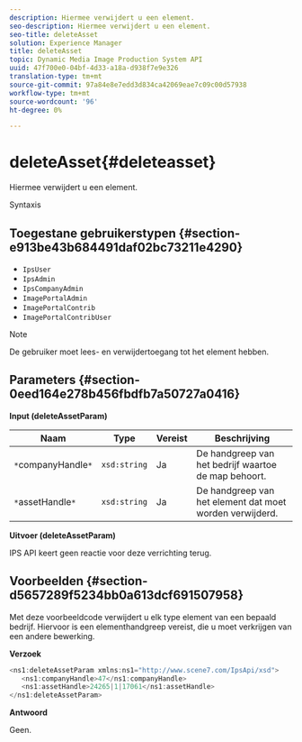 ```yaml
---
description: Hiermee verwijdert u een element.
seo-description: Hiermee verwijdert u een element.
seo-title: deleteAsset
solution: Experience Manager
title: deleteAsset
topic: Dynamic Media Image Production System API
uuid: 47f700e0-04bf-4d33-a18a-d938f7e9e326
translation-type: tm+mt
source-git-commit: 97a84e8e7edd3d834ca42069eae7c09c00d57938
workflow-type: tm+mt
source-wordcount: '96'
ht-degree: 0%

---
```



# deleteAsset{#deleteasset}

Hiermee verwijdert u een element.

Syntaxis

## Toegestane gebruikerstypen {#section-e913be43b684491daf02bc73211e4290}

* `IpsUser`
* `IpsAdmin`
* `IpsCompanyAdmin`
* `ImagePortalAdmin`
* `ImagePortalContrib`
* `ImagePortalContribUser`

>[!NOTE]
>
>De gebruiker moet lees- en verwijdertoegang tot het element hebben.

## Parameters {#section-0eed164e278b456fbdfb7a50727a0416}

**Input (deleteAssetParam)**

| Naam | Type | Vereist | Beschrijving |
|---|---|---|---|
| `*`companyHandle`*` | `xsd:string` | Ja | De handgreep van het bedrijf waartoe de map behoort. |
| `*`assetHandle`*` | `xsd:string` | Ja | De handgreep van het element dat moet worden verwijderd. |

**Uitvoer (deleteAssetParam)**

IPS API keert geen reactie voor deze verrichting terug.

## Voorbeelden {#section-d5657289f5234bb0a613dcf691507958}

Met deze voorbeeldcode verwijdert u elk type element van een bepaald bedrijf. Hiervoor is een elementhandgreep vereist, die u moet verkrijgen van een andere bewerking.

**Verzoek**

```java
<ns1:deleteAssetParam xmlns:ns1="http://www.scene7.com/IpsApi/xsd">
   <ns1:companyHandle>47</ns1:companyHandle>
   <ns1:assetHandle>24265|1|17061</ns1:assetHandle>
</ns1:deleteAssetParam>
```

**Antwoord**

Geen.
